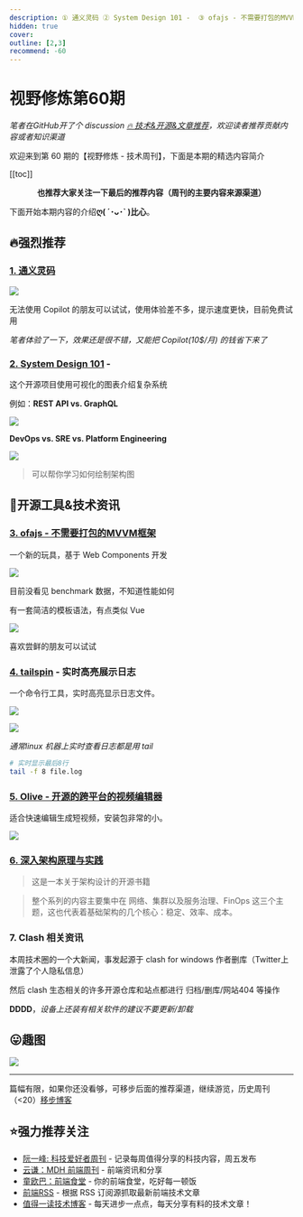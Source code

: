 ```yaml
---
description: ① 通义灵码 ② System Design 101 -  ③ ofajs - 不需要打包的MVVM框架 ④ tailspin - 实时高亮展示日志 ⑤ Olive - 开源的跨平台的视频编辑器 ⑥ 深入架构原理与实践 ⑦ Clash 相关资讯
hidden: true
cover:
outline: [2,3]
recommend: -60
---
```


# 视野修炼第60期
*笔者在GitHub开了个 discussion [🔥 技术&开源&文章推荐](https://github.com/cnjimbo/cnjimbo.github.io/discussions/123)，欢迎读者推荐贡献内容或者知识渠道*

欢迎来到第 60 期的【视野修炼 - 技术周刊】，下面是本期的精选内容简介

[[toc]]

<center>

**​也推荐大家关注一下最后的推荐内容（周刊的主要内容来源渠道）**
</center>

下面开始本期内容的介绍**ღ( ´･ᴗ･` )比心**。
## 🔥强烈推荐
### [1. 通义灵码](https://tongyi.aliyun.com/lingma)
![](https://img.cdn.sugarat.top/mdImg/MTY5OTE3MzA3NjczMA==699173076730)

无法使用 Copilot 的朋友可以试试，使用体验差不多，提示速度更快，目前免费试用

*笔者体验了一下，效果还是很不错，又能把 Copilot(10$/月) 的钱省下来了*

### [2. System Design 101](https://github.com/ByteByteGoHq/system-design-101#rest-api-vs-graphql) -

这个开源项目使用可视化的图表介绍复杂系统

例如：**REST API vs. GraphQL**

![](https://img.cdn.sugarat.top/mdImg/MTY5OTE3OTQwNjU2NA==699179406564)

**DevOps vs. SRE vs. Platform Engineering**

![](https://img.cdn.sugarat.top/mdImg/MTY5OTE3OTcyMjY5MQ==699179722691)

>可以帮你学习如何绘制架构图

## 🔧开源工具&技术资讯
### [3. ofajs - 不需要打包的MVVM框架](https://ofajs.com/cn/index.html)
一个新的玩具，基于 Web Components 开发

![](https://img.cdn.sugarat.top/mdImg/MTY5OTE3MjY0NDE1NA==699172644154)

目前没看见 benchmark 数据，不知道性能如何

有一套简洁的模板语法，有点类似 Vue

![](https://img.cdn.sugarat.top/mdImg/MTY5OTE3Mjg0NDE3NQ==699172844175)

喜欢尝鲜的朋友可以试试

### [4. tailspin](https://github.com/bensadeh/tailspin) - 实时高亮展示日志

一个命令行工具，实时高亮显示日志文件。

![](https://img.cdn.sugarat.top/mdImg/MTY5OTE3NTcxNzUzNQ==699175717535)

![](https://img.cdn.sugarat.top/mdImg/MTY5OTE3NDIyODgyNQ==699174228825)

*通常linux 机器上实时查看日志都是用 tail*
```sh
# 实时显示最后8行
tail -f 8 file.log
```
### [5. Olive - 开源的跨平台的视频编辑器](https://github.com/olive-editor/olive)

适合快速编辑生成短视频，安装包非常的小。

![](https://img.cdn.sugarat.top/mdImg/MTY5OTE3NTMxMTM1OQ==699175311359)

### [6. 深入架构原理与实践](https://www.thebyte.com.cn/)
>这是一本关于架构设计的开源书籍

>整个系列的内容主要集中在 网络、集群以及服务治理、FinOps 这三个主题，这也代表着基础架构的几个核心：稳定、效率、成本。

### 7. Clash 相关资讯
本周技术圈的一个大新闻，事发起源于 clash for windows 作者删库（Twitter上泄露了个人隐私信息）

然后 clash 生态相关的许多开源仓库和站点都进行 归档/删库/网站404 等操作

**DDDD**，*设备上还装有相关软件的建议不要更新/卸载*

## 😛趣图
![](https://img.cdn.sugarat.top/mdImg/MTY5OTE3Mjk1OTM3Mg==699172959372)

---

篇幅有限，如果你还没看够，可移步后面的推荐渠道，继续游览，历史周刊（<20）[移步博客](https://www.dmsrs.org/weekly/index.html)

## ⭐️强力推荐关注
* [阮一峰: 科技爱好者周刊](https://www.ruanyifeng.com/blog/archives.html) - 记录每周值得分享的科技内容，周五发布
* [云谦：MDH 前端周刊](https://mdhweekly.com/) - 前端资讯和分享
* [童欧巴：前端食堂](https://github.com/Geekhyt/weekly) - 你的前端食堂，吃好每一顿饭
* [前端RSS](https://fed.chanceyu.com/) - 根据 RSS 订阅源抓取最新前端技术文章
* [值得一读技术博客](https://daily-blog.chlinlearn.top/) - 每天进步一点点，每天分享有料的技术文章！
